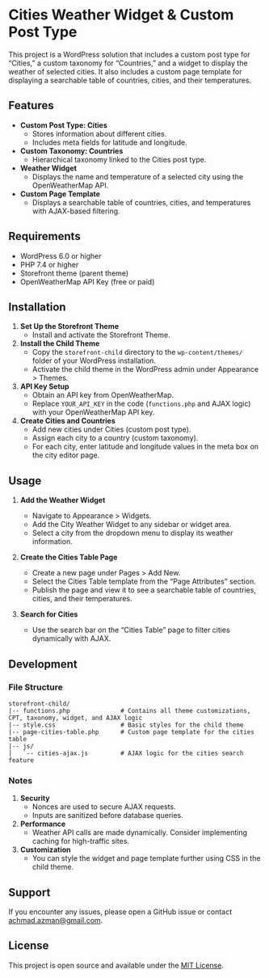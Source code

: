 # Cities Weather Widget & Custom Post Type

This project is a WordPress solution that includes a custom post type for “Cities,” a custom taxonomy for “Countries,” and a widget to display the weather of selected cities. It also includes a custom page template for displaying a searchable table of countries, cities, and their temperatures.

## Features

- **Custom Post Type: Cities**
    - Stores information about different cities.
    - Includes meta fields for latitude and longitude.
- **Custom Taxonomy: Countries**
    - Hierarchical taxonomy linked to the Cities post type.
- **Weather Widget**
    - Displays the name and temperature of a selected city using the OpenWeatherMap API.
- **Custom Page Template**
    - Displays a searchable table of countries, cities, and temperatures with AJAX-based filtering.

## Requirements

- WordPress 6.0 or higher
- PHP 7.4 or higher
- Storefront theme (parent theme)
- OpenWeatherMap API Key (free or paid)

## Installation

1. **Set Up the Storefront Theme**
     - Install and activate the Storefront Theme.
2. **Install the Child Theme**
     - Copy the `storefront-child` directory to the `wp-content/themes/` folder of your WordPress installation.
     - Activate the child theme in the WordPress admin under Appearance > Themes.
3. **API Key Setup**
     - Obtain an API key from OpenWeatherMap.
     - Replace `YOUR_API_KEY` in the code (`functions.php` and AJAX logic) with your OpenWeatherMap API key.
4. **Create Cities and Countries**
     - Add new cities under Cities (custom post type).
     - Assign each city to a country (custom taxonomy).
     - For each city, enter latitude and longitude values in the meta box on the city editor page.

## Usage

1. **Add the Weather Widget**
     - Navigate to Appearance > Widgets.
     - Add the City Weather Widget to any sidebar or widget area.
     - Select a city from the dropdown menu to display its weather information.

2. **Create the Cities Table Page**
     - Create a new page under Pages > Add New.
     - Select the Cities Table template from the “Page Attributes” section.
     - Publish the page and view it to see a searchable table of countries, cities, and their temperatures.

3. **Search for Cities**
     - Use the search bar on the “Cities Table” page to filter cities dynamically with AJAX.

## Development

### File Structure

```
storefront-child/
|-- functions.php              # Contains all theme customizations, CPT, taxonomy, widget, and AJAX logic
|-- style.css                  # Basic styles for the child theme
|-- page-cities-table.php      # Custom page template for the cities table
|-- js/
|   `-- cities-ajax.js         # AJAX logic for the cities search feature
```

### Notes

1. **Security**
     - Nonces are used to secure AJAX requests.
     - Inputs are sanitized before database queries.
2. **Performance**
     - Weather API calls are made dynamically. Consider implementing caching for high-traffic sites.
3. **Customization**
     - You can style the widget and page template further using CSS in the child theme.

## Support

If you encounter any issues, please open a GitHub issue or contact [achmad.azman@gmail.com](mailto:achmad.azman@gmail.com).

## License

This project is open source and available under the [MIT License](LICENSE).
